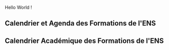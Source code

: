 Hello World !
## Calendrier et Agenda des Formations de l'ENS 

## Calendrier Académique des Formations de l'ENS